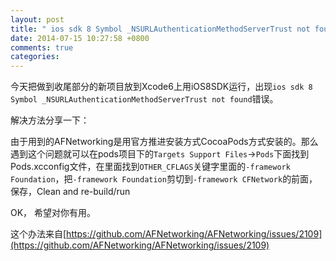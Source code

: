 ```yaml
---
layout: post
title: " ios sdk 8 Symbol _NSURLAuthenticationMethodServerTrust not found"
date: 2014-07-15 10:27:58 +0800
comments: true
categories: 
---
```

今天把做到收尾部分的新项目放到Xcode6上用iOS8SDK运行，出现``ios sdk 8 Symbol _NSURLAuthenticationMethodServerTrust not found``错误。

解决方法分享一下：

由于用到的AFNetworking是用官方推进安装方式CocoaPods方式安装的。那么遇到这个问题就可以在pods项目下的``Targets Support Files``→``Pods``下面找到Pods.xcconfig文件，在里面找到``OTHER_CFLAGS``关键字里面的``-framework Foundation``，把``-framework Foundation``剪切到``-framework CFNetwork``的前面，保存，Clean and re-build/run

OK， 希望对你有用。

这个办法来自[https://github.com/AFNetworking/AFNetworking/issues/2109](https://github.com/AFNetworking/AFNetworking/issues/2109)